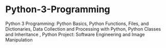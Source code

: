 # Python-3-Programming
Python 3 Programming: Python Basics,  Python Functions, Files, and Dictionaries,  Data Collection and Processing with Python,  Python Classes and Inheritance , Python Project: Software Engineering and Image Manipulation
